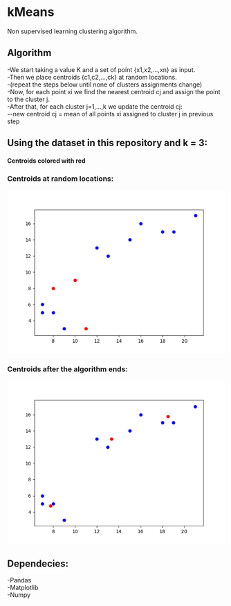 # kMeans
Non supervised learning clustering algorithm.

## Algorithm  
-We start taking a value K and a set of point {x1,x2,...,xn} as input.  
-Then we place centroids {c1,c2,...,ck} at random locations.  
-(repeat the steps below until none of clusters assignments change)  
-Now, for each point xi we find the nearest centroid cj and assign the point to the cluster j.  
-After that, for each cluster j=1,...,k we update the centroid cj:  
--new centroid cj = mean of all points xi assigned to cluster j in previous step  

## Using the dataset in this repository and k = 3:

#### Centroids colored with red

### Centroids at random locations:
![](https://raw.githubusercontent.com/MouraYuri/kMeans/master/centroidsrandomlyplaced.png)


### Centroids after the algorithm ends:
![](https://raw.githubusercontent.com/MouraYuri/kMeans/master/centroidswheretheyneedtobe.png)


## Dependecies:
-Pandas  
-Matplotlib  
-Numpy  
